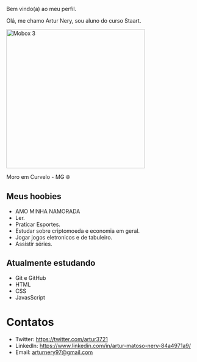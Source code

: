 Bem vindo(a) ao meu perfil.

Olá, me chamo Artur Nery, sou aluno do curso Staart.

<img width="363" alt="Mobox 3" src="https://user-images.githubusercontent.com/105114471/191289009-0d0bf0da-3abc-4e4c-a03c-89c6cd80d1d7.png">

Moro em Curvelo - MG 🌐


## Meus hoobies

- AMO MINHA NAMORADA
- Ler.
- Praticar Esportes.
- Estudar sobre criptomoeda e economia em geral.
- Jogar jogos eletronicos e de tabuleiro.
- Assistir séries.

## Atualmente estudando

- Git e GitHub
- HTML
- CSS
- JavasScript

# Contatos

- Twitter: https://twitter.com/artur3721
- Linkedln: https://www.linkedin.com/in/artur-matoso-nery-84a4971a9/
- Email: arturnery97@gmail.com



